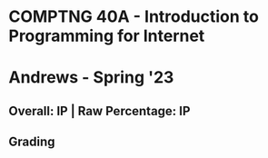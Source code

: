 # COMPTNG 40A - Introduction to Programming for Internet

# Andrews - Spring '23

## Overall: IP | Raw Percentage: IP

## Grading